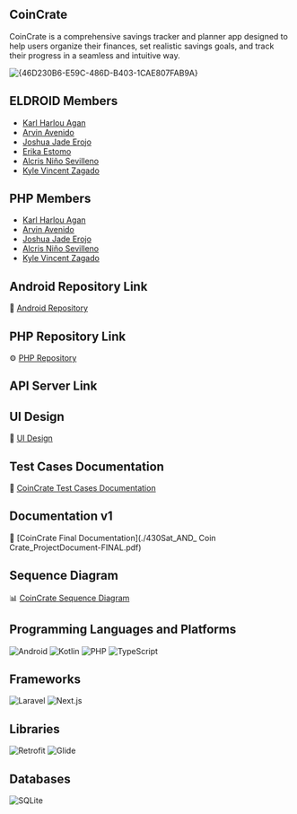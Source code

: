 ## CoinCrate
CoinCrate is a comprehensive savings tracker and planner app designed to help users organize their finances, set realistic savings goals, and track their progress in a seamless and intuitive way. 

![{46D230B6-E59C-486D-B403-1CAE807FAB9A}](https://github.com/user-attachments/assets/f0491fe1-f88f-4cf8-ac36-1d63beb82c3b)

## ELDROID Members
- [Karl Harlou Agan](https://github.com/Kharlouuu)
- [Arvin Avenido](Github.com/Arvinavenido)
- [Joshua Jade Erojo](https://github.com/Dreamerclone)
- [Erika Estomo](https://github.com/erikas2mo) 
- [Alcris Niño Sevilleno](https://github.com/pubgg123)
- [Kyle Vincent Zagado](https://github.com/kylevincent123)


## PHP Members
- [Karl Harlou Agan](https://github.com/Kharlouuu)
- [Arvin Avenido](Github.com/Arvinavenido)
- [Joshua Jade Erojo](https://github.com/Dreamerclone)
- [Alcris Niño Sevilleno](https://github.com/pubgg123)
- [Kyle Vincent Zagado](https://github.com/kylevincent123)


## Android Repository Link
📱 [Android Repository](https://github.com/Kharlouuu/ELAND_SafeGuardians_430SAT.git)

## PHP Repository Link
⚙️ [PHP Repository](https://github.com/Kharlouuu/ELPHP_SafeGuardians_130SAT.git)

## API Server Link


## UI Design
🎨 [UI Design](https://www.figma.com/design/eggJ5NwIoyTFpMgTcIpmi3/Coin-Crate-Design?node-id=0-1&t=aAspOtTOH7Bc2hoz-1)

## Test Cases Documentation
🧪 [CoinCrate Test Cases Documentation](./CoinCrate_Test-Plan.pdf)

## Documentation v1
📄 [CoinCrate Final Documentation](./430Sat_AND_ Coin Crate_ProjectDocument-FINAL.pdf)

## Sequence Diagram
📊 [CoinCrate Sequence Diagram](./CoinCrate_SEQUENCE-DIAGRAM.pdf)

## Programming Languages and Platforms
![Android](https://img.shields.io/badge/Android-3DDC84?style=for-the-badge&logo=android&logoColor=white)
![Kotlin](https://img.shields.io/badge/kotlin-%237F52FF.svg?style=for-the-badge&logo=kotlin&logoColor=white)
![PHP](https://img.shields.io/badge/PHP-777BB4?style=for-the-badge&logo=php&logoColor=white)
![TypeScript](https://img.shields.io/badge/TypeScript-3178C6?style=for-the-badge&logo=typescript&logoColor=white)

## Frameworks
![Laravel](https://img.shields.io/badge/Laravel-FF2D20?style=for-the-badge&logo=laravel&logoColor=white)
![Next.js](https://img.shields.io/badge/Next.js-000000?style=for-the-badge&logo=next.js&logoColor=white)

## Libraries
![Retrofit](https://img.shields.io/badge/Retrofit-3DDC84?style=for-the-badge&logo=android&logoColor=white)
![Glide](https://img.shields.io/badge/Glide-3DDC84?style=for-the-badge&logo=android&logoColor=white)

## Databases
![SQLite](https://img.shields.io/badge/sqlite-%2307405e.svg?style=for-the-badge&logo=sqlite&logoColor=white)



